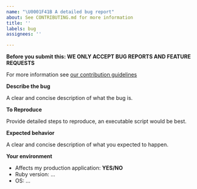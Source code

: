 ```yaml
---
name: "\U0001F41B A detailed bug report"
about: See CONTRIBUTING.md for more information
title: ''
labels: bug
assignees: ''

---
```


**Before you submit this: WE ONLY ACCEPT BUG REPORTS AND FEATURE REQUESTS**

For more information see [our contribution guidelines](https://github.com/rom-rb/rom/blob/master/CONTRIBUTING.md)

**Describe the bug**

A clear and concise description of what the bug is.

**To Reproduce**

Provide detailed steps to reproduce, an executable script would be best.

**Expected behavior**

A clear and concise description of what you expected to happen.

**Your environment**

- Affects my production application: **YES/NO**
- Ruby version: ...
- OS: ...
